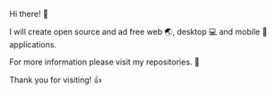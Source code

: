 Hi there! 👋 

I will create open source and ad free web 🌏, desktop 💻 and mobile 📱 applications. 

For more information please visit my repositories. 👀 

Thank you for visiting! 👍️
